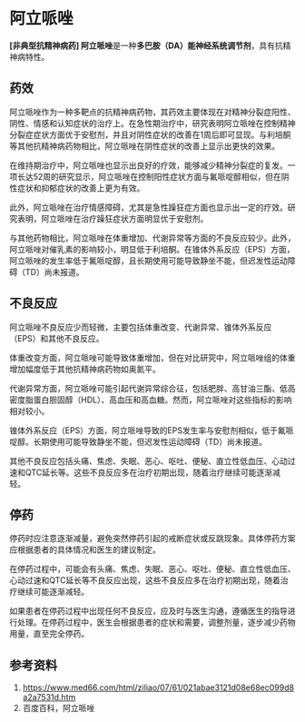 # 阿立哌唑

**[非典型抗精神病药] 阿立哌唑**是一种**多巴胺（DA）能神经系统调节剂**，具有抗精神病特性。

## 药效

阿立哌唑作为一种多靶点的抗精神病药物，其药效主要体现在对精神分裂症阳性、阴性、情感和认知症状的治疗上。在急性期治疗中，研究表明阿立哌唑在控制精神分裂症症状方面优于安慰剂，并且对阴性症状的改善在1周后即可显现。与利培酮等其他抗精神病药物相比，阿立哌唑在阴性症状的改善上显示出更快的效果。

在维持期治疗中，阿立哌唑也显示出良好的疗效，能够减少精神分裂症的复发。一项长达52周的研究显示，阿立哌唑在控制阳性症状方面与氟哌啶醇相似，但在阴性症状和抑郁症状的改善上更为有效。

此外，阿立哌唑在治疗情感障碍，尤其是急性躁狂症方面也显示出一定的疗效。研究表明，阿立哌唑在治疗躁狂症状方面明显优于安慰剂。

与其他药物相比，阿立哌唑在体重增加、代谢异常等方面的不良反应较少。此外，阿立哌唑对催乳素的影响较小，明显低于利培酮。在锥体外系反应（EPS）方面，阿立哌唑的发生率低于氟哌啶醇，且长期使用可能导致静坐不能，但迟发性运动障碍（TD）尚未报道。

## 不良反应

阿立哌唑不良反应少而轻微，主要包括体重改变、代谢异常、锥体外系反应（EPS）和其他不良反应。

体重改变方面，阿立哌唑可能导致体重增加，但在对比研究中，阿立哌唑组的体重增加幅度低于其他抗精神病药物如奥氮平。

代谢异常方面，阿立哌唑可能引起代谢异常综合征，包括肥胖、高甘油三酯、低高密度脂蛋白胆固醇（HDL）、高血压和高血糖。然而，阿立哌唑对这些指标的影响相对较小。

锥体外系反应（EPS）方面，阿立哌唑导致的EPS发生率与安慰剂相似，低于氟哌啶醇。长期使用可能导致静坐不能，但迟发性运动障碍（TD）尚未报道。

其他不良反应包括头痛、焦虑、失眠、恶心、呕吐、便秘、直立性低血压、心动过速和QTC延长等。这些不良反应多在治疗初期出现，随着治疗继续可能逐渐减轻。

## 停药

停药时应注意逐渐减量，避免突然停药引起的戒断症状或反跳现象。具体停药方案应根据患者的具体情况和医生的建议制定。

在停药过程中，可能会有头痛、焦虑、失眠、恶心、呕吐、便秘、直立性低血压、心动过速和QTC延长等不良反应出现，这些不良反应多在治疗初期出现，随着治疗继续可能逐渐减轻。

如果患者在停药过程中出现任何不良反应，应及时与医生沟通，遵循医生的指导进行处理。在停药过程中，医生会根据患者的症状和需要，调整剂量，逐步减少药物用量，直至完全停药。

## 参考资料

1. https://www.med66.com/html/ziliao/07/61/021abae3121d08e68ec099d8a2a7531d.htm
2. 百度百科，阿立哌唑
